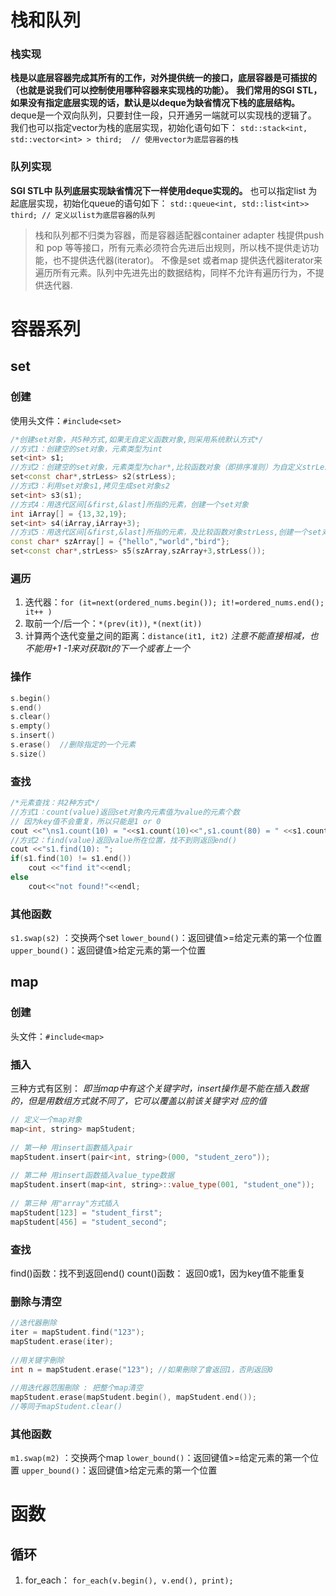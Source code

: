 # 栈和队列
### 栈实现
**栈是以底层容器完成其所有的工作，对外提供统一的接口，底层容器是可插拔的（也就是说我们可以控制使用哪种容器来实现栈的功能）。**
**我们常用的SGI STL，如果没有指定底层实现的话，默认是以deque为缺省情况下栈的底层结构。** deque是一个双向队列，只要封住一段，只开通另一端就可以实现栈的逻辑了。
 我们也可以指定vector为栈的底层实现，初始化语句如下：
`std::stack<int, std::vector<int> > third;  // 使用vector为底层容器的栈`

### 队列实现
**SGI STL中 队列底层实现缺省情况下一样使用deque实现的。**
也可以指定list 为起底层实现，初始化queue的语句如下：
`std::queue<int, std::list<int>> third; // 定义以list为底层容器的队列`

> 栈和队列都不归类为容器，而是容器适配器container adapter
> 栈提供push 和 pop 等等接口，所有元素必须符合先进后出规则，所以栈不提供走访功能，也不提供迭代器(iterator)。 不像是set 或者map 提供迭代器iterator来遍历所有元素。队列中先进先出的数据结构，同样不允许有遍历行为，不提供迭代器.


# 容器系列
## set
### 创建
使用头文件：`#include<set>`
```cpp
/*创建set对象，共5种方式,如果无自定义函数对象,则采用系统默认方式*/
//方式1：创建空的set对象，元素类型为int
set<int> s1;
//方式2：创建空的set对象，元素类型为char*,比较函数对象（即排序准则）为自定义strLess
set<const char*,strLess> s2(strLess);
//方式3：利用set对象s1,拷贝生成set对象s2
set<int> s3(s1);
//方式4：用迭代区间[&first,&last]所指的元素，创建一个set对象
int iArray[] = {13,32,19};
set<int> s4(iArray,iArray+3);
//方式5：用迭代区间[&first,&last]所指的元素，及比较函数对象strLess,创建一个set对象
const char* szArray[] = {"hello","world","bird"};
set<const char*,strLess> s5(szArray,szArray+3,strLess());
```
### 遍历
1. 迭代器：`for (it=next(ordered_nums.begin()); it!=ordered_nums.end(); it++ )`
2. 取前一个/后一个：`*(prev(it))`, `*(next(it))`
3. 计算两个迭代变量之间的距离：`distance(it1, it2)`
	*注意不能直接相减，也不能用+1 -1来对获取it的下一个或者上一个*
### 操作
```cpp
s.begin()
s.end()
s.clear()
s.empty()
s.insert()
s.erase()  //删除指定的一个元素
s.size() 
```

### 查找
```cpp
/*元素查找：共2种方式*/
//方式1：count(value)返回set对象内元素值为value的元素个数
// 因为key值不会重复，所以只能是1 or 0
cout <<"\ns1.count(10) = "<<s1.count(10)<<",s1.count(80) = " <<s1.count(80)<<endl;
//方式2：find(value)返回value所在位置，找不到则返回end()
cout <<"s1.find(10): ";
if(s1.find(10) != s1.end())
	cout <<"find it"<<endl;
else
	cout<<"not found!"<<endl;

```

### 其他函数
`s1.swap(s2)` ：交换两个set
`lower_bound()`：返回键值>=给定元素的第一个位置
`upper_bound()`：返回键值>给定元素的第一个位置
## map
### 创建
头文件：`#include<map>`

### 插入
三种方式有区别： *即当map中有这个关键字时，insert操作是不能在插入数据的，但是用数组方式就不同了，它可以覆盖以前该关键字对 应的值*

```cpp
// 定义一个map对象
map<int, string> mapStudent;
 
// 第一种 用insert函數插入pair
mapStudent.insert(pair<int, string>(000, "student_zero"));
 
// 第二种 用insert函数插入value_type数据
mapStudent.insert(map<int, string>::value_type(001, "student_one"));
 
// 第三种 用"array"方式插入
mapStudent[123] = "student_first";
mapStudent[456] = "student_second";
```

### 查找
find()函数：找不到返回end()
count()函数： 返回0或1，因为key值不能重复


### 删除与清空
```cpp
//迭代器刪除
iter = mapStudent.find("123");
mapStudent.erase(iter);
 
//用关键字刪除
int n = mapStudent.erase("123"); //如果刪除了會返回1，否則返回0
 
//用迭代器范围刪除 : 把整个map清空
mapStudent.erase(mapStudent.begin(), mapStudent.end());
//等同于mapStudent.clear()
```

### 其他函数
`m1.swap(m2)` ：交换两个map
`lower_bound()`：返回键值>=给定元素的第一个位置
`upper_bound()`：返回键值>给定元素的第一个位置
# 函数
## 循环
1.  for_each： `for_each(v.begin(), v.end(), print);`